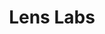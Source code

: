 ---
cost: None
description: Links to datasets, APIs, and tools
last_edit: 11/28/2020
location: https://www.lens.org/lens/labs/datafacilities
maintained_by: Lens.org (Cambia)
record_creation_timestamp: 11/28/2020
shortname: lens_labs
tags:
- Global
- 'citations'
- 'identifiers'
- 'product'
terms_of_use: 'Links to other resources, each with its own license.  '
title: Lens Labs
uuid: 5e147b1f-3a6c-4859-acc5-781154954941
---